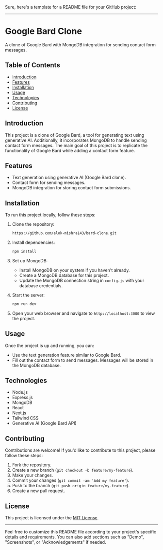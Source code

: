 Sure, here's a template for a README file for your GitHub project:

---

# Google Bard Clone


A clone of Google Bard with MongoDB integration for sending contact form messages.

## Table of Contents

- [Introduction](#introduction)
- [Features](#features)
- [Installation](#installation)
- [Usage](#usage)
- [Technologies](#technologies)
- [Contributing](#contributing)
- [License](#license)

## Introduction

This project is a clone of Google Bard, a tool for generating text using generative AI. Additionally, it incorporates MongoDB to handle sending contact form messages. The main goal of this project is to replicate the functionality of Google Bard while adding a contact form feature.

## Features

- Text generation using generative AI (Google Bard clone).
- Contact form for sending messages.
- MongoDB integration for storing contact form submissions.

## Installation

To run this project locally, follow these steps:

1. Clone the repository:

   ```bash
   https://github.com/alok-mishra143/bard-clone.git
   ```

2. Install dependencies:

   ```bash
   npm install
   ```

3. Set up MongoDB:

   - Install MongoDB on your system if you haven't already.
   - Create a MongoDB database for this project.
   - Update the MongoDB connection string in `config.js` with your database credentials.

4. Start the server:

   ```bash
   npm run dev
   ```

5. Open your web browser and navigate to `http://localhost:3000` to view the project.

## Usage

Once the project is up and running, you can:

- Use the text generation feature similar to Google Bard.
- Fill out the contact form to send messages. Messages will be stored in the MongoDB database.

## Technologies

- Node.js
- Express.js
- MongoDB
- React
- Next.js
- Tailwind CSS
- Generative AI (Google Bard API)

## Contributing

Contributions are welcome! If you'd like to contribute to this project, please follow these steps:

1. Fork the repository.
2. Create a new branch (`git checkout -b feature/my-feature`).
3. Make your changes.
4. Commit your changes (`git commit -am 'Add my feature'`).
5. Push to the branch (`git push origin feature/my-feature`).
6. Create a new pull request.

## License

This project is licensed under the [MIT License](LICENSE).

---

Feel free to customize this README file according to your project's specific details and requirements. You can also add sections such as "Demo", "Screenshots", or "Acknowledgements" if needed.
